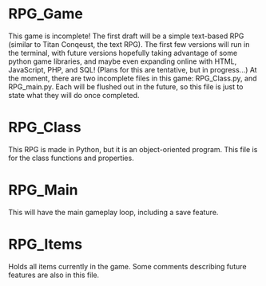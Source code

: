 # RPG_Game
This game is incomplete! The first draft will be a simple text-based RPG (similar to Titan Conqeust, the text RPG).
The first few versions will run in the terminal, with future versions hopefully taking advantage of some python game libraries,
and maybe even expanding online with HTML, JavaScript, PHP, and SQL! (Plans for this are tentative, but in progress...)
At the moment, there are two incomplete files in this game: RPG_Class.py, and RPG_main.py. 
Each will be flushed out in the future, so this file is just to state what they will do once completed.

# RPG_Class
This RPG is made in Python, but it is an object-oriented program. This file is for the class functions and properties.

# RPG_Main
This will have the main gameplay loop, including a save feature.

# RPG_Items
Holds all items currently in the game. Some comments describing future features are also in this file.
